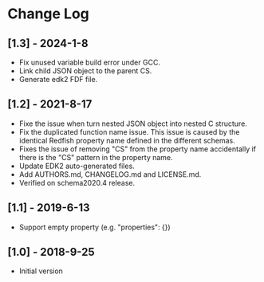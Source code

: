 
# Change Log

## [1.3] - 2024-1-8
  - Fix unused variable build error under GCC.
  - Link child JSON object to the parent CS.
  - Generate edk2 FDF file.

## [1.2] - 2021-8-17
- Fixe the issue when turn nested JSON object into nested C structure.
- Fix the duplicated function name issue.
  This issue is caused by the identical Redfish property name defined in
  the different schemas.
- Fixes the issue of removing "CS" from the property name accidentally if
  there is the "CS" pattern in the property name.
- Update EDK2 auto-generated files.
- Add AUTHORS.md, CHANGELOG.md and LICENSE.md.
- Verified on schema2020.4 release.

## [1.1] - 2019-6-13
- Support empty property (e.g. "properties": {})

## [1.0] - 2018-9-25
- Initial version

